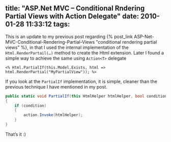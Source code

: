 title: "ASP.Net MVC – Conditional Rndering Partial Views with Action<T> Delegate"
date: 2010-01-28 11:33:12
tags:
---

This is an update to my previous post regarding {% post_link ASP-Net-MVC-Conditional-Rendering-Partial-Views "conditional rendering partial views" %}, in that I used the internal implementation of the `Html.RenderPartail(…)` method to create the Html extension. Later I found a simple way to achieve the same using `Action<T>` delegate

`<% Html.PartialIf(this.Model.Exists, html => html.RenderPartial("MyPartialView")); %>`

If you look at the `PartialIf` implementation, it is simple, cleaner than the previous technique I have mentioned in my post.

```cs
public static void PartialIf(this HtmlHelper htmlHelper, bool condition, Action<HtmlHelper> action)
{
    if (condition)
    {
        action.Invoke(htmlHelper);
    }
}
```

That’s it :)
